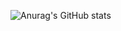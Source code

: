 ![Anurag's GitHub stats](https://github-readme-stats.vercel.app/api?username=httpssantos&show_icons=true&theme=onedark)
